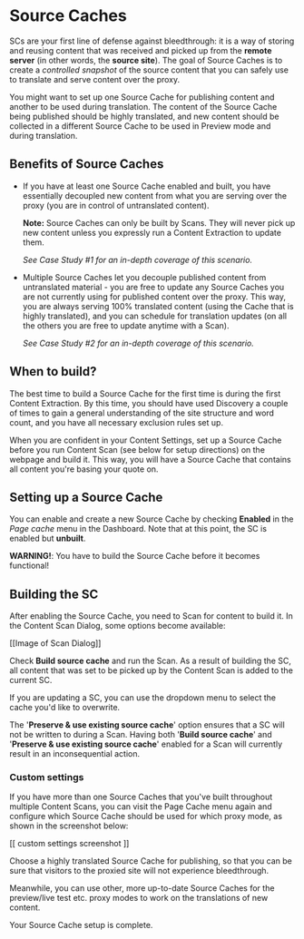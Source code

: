 # Source Caches

SCs are your first line of defense against bleedthrough: it is a way of storing and reusing content that was received and picked up from the **remote server** (in other words, the **source site**). The goal of Source Caches is to create a _controlled snapshot_ of the source content that you can safely use to translate and serve content over the proxy.

You might want to set up one Source Cache for publishing content and another to be used during translation. The content of the Source Cache being published should be highly translated, and new content should be collected in a different Source Cache to be used in Preview mode and during translation.

## Benefits of Source Caches

- If you have at least one Source Cache enabled and built, you have essentially decoupled new content from what you are serving over the proxy (you are in control of untranslated content).
  
  **Note:** Source Caches can only be built by Scans. They will never pick up new content unless you expressly run a Content Extraction to update them.
  
  _See Case Study #1 for an in-depth coverage of this scenario._
  
- Multiple Source Caches let you decouple published content from untranslated material - you are free to update any Source Caches you are not currently using for published content over the proxy. This way, you are always serving 100% translated content (using the Cache that is highly translated), and you can schedule for translation updates (on all the others you are free to update anytime with a Scan).
  
  _See Case Study #2 for an in-depth coverage of this scenario._

## When to build?

The best time to build a Source Cache for the first time is during the first Content Extraction. By this time, you should have used Discovery a couple of times to gain a general understanding of the site structure and word count, and you have all necessary exclusion rules set up.

When you are confident in your Content Settings, set up a Source Cache before you run Content Scan (see below for setup directions) on the webpage and build it. This way, you will have a Source Cache that contains all content you're basing your quote on.

## Setting up a Source Cache

You can enable and create a new Source Cache by checking **Enabled** in the _Page cache_ menu in the Dashboard. Note that at this point, the SC is enabled but **unbuilt**.

**WARNING!**: You have to build the Source Cache before it becomes functional!

## Building the SC

After enabling the Source Cache, you need to Scan for content to build it. In the Content Scan Dialog, some options become available:

[[Image of Scan Dialog]]

Check **Build source cache** and run the Scan. As a result of building the SC, all content that was set to be picked up by the Content Scan is added to the current SC.

If you are updating a SC, you can use the dropdown menu to select the cache you'd like to overwrite.

The '**Preserve & use existing source cache**' option ensures that a SC will not be written to during a Scan. Having both '**Build source cache**' and '**Preserve & use existing source cache**' enabled for a Scan will currently result in an inconsequential action.

### Custom settings

If you have more than one Source Caches that you've built throughout multiple Content Scans, you can visit the Page Cache menu again and configure which Source Cache should be used for which proxy mode, as shown in the screenshot below:

[[ custom settings screenshot ]]

Choose a highly translated Source Cache for publishing, so that you can be sure that visitors to the proxied site will not experience bleedthrough.

Meanwhile, you can use other, more up-to-date Source Caches for the preview/live test etc. proxy modes to work on the translations of new content.

Your Source Cache setup is complete.

